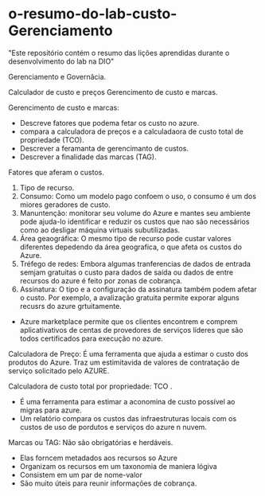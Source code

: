 # o-resumo-do-lab-custo-Gerenciamento
"Este repositório contém o resumo das lições aprendidas durante o desenvolvimento do lab na DIO"

Gerenciamento e Governâcia. 

Calculador de custo e preços 
Gerencimento de custo e marcas. 

Gerencimento de custo e marcas: 

* Descreve fatores que podema fetar os custo no azure.
* compara a calculadora de preços e a calculadaora de custo total de propriedade (TCO).
* Descrever a feramanta de gerencimanto de custos. 
* Descrever a finalidade das marcas (TAG). 


Fatores que aferam o custos. 

1)  Tipo de recurso.
2)  Consumo: Como um modelo pago confoem o uso, o consumo é um dos miores geradores de custo. 
3)  Manuntenção: monitorar seu volume do Azure e mantes seu ambiente pode ajuda-lo  identificar e reduzir os custos que nao são necessários como ao desligar máquina virtuais subutilizadas. 
4)  Área geaográfica: O mesmo tipo de recurso pode custar valores diferentes depedendo da área geografica, o que afeta os custos do Azure.
5)  Tréfego de redes: Embora algumas tranferencias de dados de entrada semjam gratuitas o custo para dados de saída ou dados de entre recursos do azure é feito por zonas de cobrança. 
6)  Assinatura: O tipo e a configuração da assinatura também podem afetar o custo. Por exemplo, a avalização gratuita permite exporar alguns recusrs do azure grtuitamente.

* Azure marketplace permite que os clientes encontrem e comprem aplicativativos de centas de provedores de serviços líderes que são todos certificados para execução no azure. 

Calculadora de Preço: É uma ferramenta que ajuda a estimar o custo dos produtos do Azure. Traz um estimitavida de valores de contratação de serviço solicitado pelo AZURE. 

Calculadora de custo total por propriedade: TCO . 

* É uma ferramenta para estimar a aconomina de custo possível ao migras para azure. 
* Um relatório compara os custos das infraestruturas locais com os custos de uso de pordutos e serviços do azure n nuvem. 


Marcas ou TAG: Não são obrigatórias e herdáveis. 

* Elas forncem metadados aos recursos so Azure 
* Organizam os recursos em um taxonomia de maniera lógiva 
* Consistem em um par de nome-valor 
* São muito úteis para reunir informações de cobrança. 

